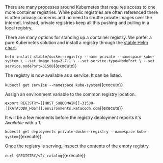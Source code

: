 There are many processes around Kubernetes that requires access to one more container registries. While public registries are often referenced there is often privacy concerns and no need to shuttle private images over the internet. Instead, private registries keep all this pushing and pulling in a local registry.

There are many options for standing up a container registry. We prefer a pure Kubernetes solution and install a registry through the [stable Helm chart](https://github.com/helm/charts/tree/master/stable/docker-registry#docker-registry-helm-chart).

`helm install stable/docker-registry --name private --namespace kube-system \
--set image.tag=2.7.1 \
--set service.type=NodePort \
--set service.nodePort=31500`{{execute}}

The registry is now available as a service. It can be listed.

`kubectl get service --namespace kube-system`{{execute}}

Assign an environment variable to the common registry location.

`export REGISTRY=[[HOST_SUBDOMAIN]]-31500-[[KATACODA_HOST]].environments.katacoda.com`{{execute}}

It will be a few moments before the registry deployment reports it's _Available_ with a _1_.

`kubectl get deployments private-docker-registry --namespace kube-system`{{execute}}

Once the registry is serving, inspect the contents of the empty registry.

`curl $REGISTRY/v2/_catalog`{{execute}}
